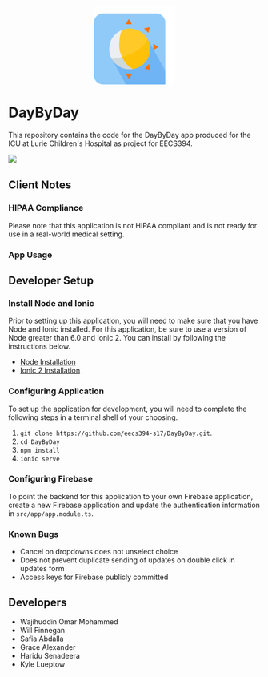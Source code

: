 <p align="center"> <img width= 32% align="center" src="/src/assets/img/Logo_Final_nowords.png"> </p>

# DayByDay 
This repository contains the code for the DayByDay app produced for the ICU at
Lurie Children's Hospital as project for EECS394. 

<img width= 70% src="Updating.gif">

## Client Notes
### HIPAA Compliance
Please note that this application is not HIPAA compliant and is not ready for use
in a real-world medical setting.

### App Usage

## Developer Setup
### Install Node and Ionic
Prior to setting up this application, you will need to make sure that you have
Node and Ionic installed. For this application, be sure to use a version of 
Node greater than 6.0 and Ionic 2. You can install by following the instructions
below.

* [Node Installation](https://nodejs.org/en/download/)
* [Ionic 2 Installation](https://ionicframework.com/getting-started/)

### Configuring Application
To set up the application for development, you will need to complete the
following steps in a terminal shell of your choosing.

1. `git clone https://github.com/eecs394-s17/DayByDay.git`.
2. `cd DayByDay`
3. `npm install`
4. `ionic serve`

### Configuring Firebase
To point the backend for this application to your own Firebase application,
create a new Firebase application and update the authentication information
in `src/app/app.module.ts`.

### Known Bugs
* Cancel on dropdowns does not unselect choice
* Does not prevent duplicate sending of updates on double click in updates form
* Access keys for Firebase publicly committed

## Developers
* Wajihuddin Omar Mohammed
* Will Finnegan
* Safia Abdalla
* Grace Alexander
* Haridu Senadeera
* Kyle Lueptow
